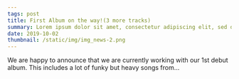 ```yaml
---
tags: post
title: First Album on the way!(3 more tracks)
summary: Lorem ipsum dolor sit amet, consectetur adipiscing elit, sed do eiusmod tempor incididunt ut labore et dolore magna aliqua. 
date: 2019-10-02
thumbnail: /static/img/img_news-2.png
---
```


We are happy to announce that we are currently working with our 1st debut album. This includes a lot of funky but heavy songs from...